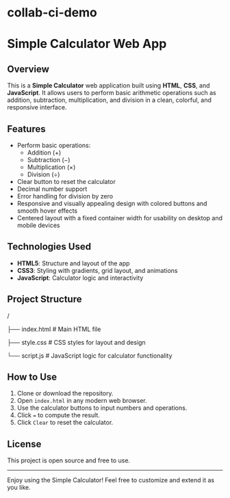 # collab-ci-demo

# Simple Calculator Web App

## Overview

This is a **Simple Calculator** web application built using **HTML**, **CSS**, and **JavaScript**. It allows users to perform basic arithmetic operations such as addition, subtraction, multiplication, and division in a clean, colorful, and responsive interface.

## Features

- Perform basic operations:  
  - Addition (+)  
  - Subtraction (−)  
  - Multiplication (×)  
  - Division (÷)
- Clear button to reset the calculator
- Decimal number support
- Error handling for division by zero
- Responsive and visually appealing design with colored buttons and smooth hover effects
- Centered layout with a fixed container width for usability on desktop and mobile devices

## Technologies Used

- **HTML5**: Structure and layout of the app
- **CSS3**: Styling with gradients, grid layout, and animations
- **JavaScript**: Calculator logic and interactivity

## Project Structure

/

├── index.html # Main HTML file

├── style.css # CSS styles for layout and design

└── script.js # JavaScript logic for calculator functionality

## How to Use

1. Clone or download the repository.
2. Open `index.html` in any modern web browser.
3. Use the calculator buttons to input numbers and operations.
4. Click `=` to compute the result.
5. Click `Clear` to reset the calculator.

## License

This project is open source and free to use.

---

Enjoy using the Simple Calculator! Feel free to customize and extend it as you like.
